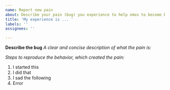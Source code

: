 ```yaml
---
name: Report new pain
about: Describe your pain (bug) you experience to help omos to become better at improving
title: 'My experience is ... '
labels: ''
assignees: ''

---
```


**Describe the bug**
_A clear and concise description of what the pain is:_

_Steps to reproduce the behavior, which created the pain:_
1. I started this
2. I did that
3. I sad the following
4. Error
